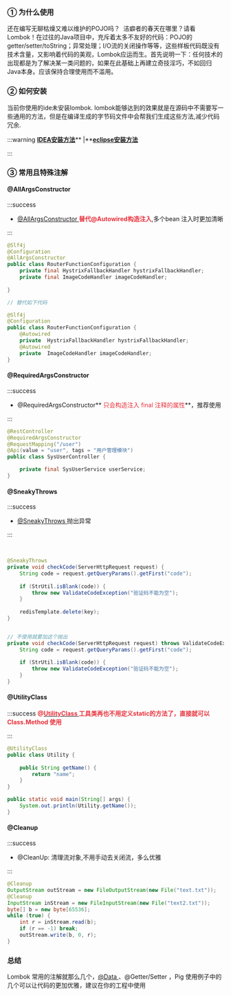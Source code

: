 ### ① 为什么使用


还在编写无聊枯燥又难以维护的POJO吗？  洁癖者的春天在哪里？请看Lombok！在过往的Java项目中，充斥着太多不友好的代码：POJO的getter/setter/toString；异常处理；I/O流的关闭操作等等，这些样板代码既没有技术含量，又影响着代码的美观，Lombok应运而生。首先说明一下：任何技术的出现都是为了解决某一类问题的，如果在此基础上再建立奇技淫巧，不如回归Java本身。应该保持合理使用而不滥用。



### ② 如何安装


当前你使用的ide未安装lombok. lombok能够达到的效果就是在源码中不需要写一些通用的方法，但是在编译生成的字节码文件中会帮我们生成这些方法,减少代码冗余.

:::warning
[**IDEA安装方法**](https://blog.csdn.net/zhglance/article/details/54931430)** |**[**eclipse安装方法**](https://blog.csdn.net/arkblue/article/details/52608213)

:::



### ③ 常用且特殊注解


#### @AllArgsConstructor


:::success
+ [@AllArgsConstructor ](/AllArgsConstructor )**<font style="color:#E8323C;"> 替代@Autowired构造注入</font>**,多个bean 注入时更加清晰

:::



```java
@Slf4j
@Configuration
@AllArgsConstructor
public class RouterFunctionConfiguration {
    private final HystrixFallbackHandler hystrixFallbackHandler;
    private final ImageCodeHandler imageCodeHandler;
    
}

// 替代如下代码

@Slf4j
@Configuration
public class RouterFunctionConfiguration {
    @Autowired
    private  HystrixFallbackHandler hystrixFallbackHandler;
    @Autowired
    private  ImageCodeHandler imageCodeHandler;
}
```



#### @RequiredArgsConstructor
:::success
+ @RequiredArgsConstructor**<font style="color:#E8323C;"> 只会构造注入 final 注释的属性</font>**，推荐使用

:::

```java
@RestController
@RequiredArgsConstructor
@RequestMapping("/user")
@Api(value = "user", tags = "用户管理模块")
public class SysUserController {

	private final SysUserService userService;
}
```



#### @SneakyThrows
:::success
+ [@SneakyThrows ](/SneakyThrows ) 抛出异常

:::

[  
](/SneakyThrows )

```java
@SneakyThrows
private void checkCode(ServerHttpRequest request) {
    String code = request.getQueryParams().getFirst("code");
    
    if (StrUtil.isBlank(code)) {
        throw new ValidateCodeException("验证码不能为空");
    }
    
    redisTemplate.delete(key);
}


// 不使用就要加这个抛出
private void checkCode(ServerHttpRequest request) throws ValidateCodeException {
    String code = request.getQueryParams().getFirst("code");
    
    if (StrUtil.isBlank(code)) {
        throw new ValidateCodeException("验证码不能为空");
    }
}
```



#### @UtilityClass


:::success
**<font style="color:#E8323C;">@</font>**[**<font style="color:#E8323C;">UtilityClass </font>**](/UtilityClass )**<font style="color:#E8323C;"> 工具类再也不用定义static的方法了，直接就可以Class.Method 使用 </font>**

:::



```java
@UtilityClass
public class Utility {
    
    public String getName() {
        return "name";
    }
}

public static void main(String[] args) {
    System.out.println(Utility.getName());
}
```



#### @Cleanup


:::success
+ @CleanUp: 清理流对象,不用手动去关闭流，多么优雅

:::



```java
@Cleanup
OutputStream outStream = new FileOutputStream(new File("text.txt"));
@Cleanup
InputStream inStream = new FileInputStream(new File("text2.txt"));
byte[] b = new byte[65536];
while (true) {
    int r = inStream.read(b);
    if (r == -1) break;
    outStream.write(b, 0, r); 
}
```



### 总结


Lombok 常用的注解就那么几个，[@Data ](/Data ) 、@Getter/Setter ，Pig 使用例子中的几个可以让代码的更加优雅，建议在你的工程中使用 

